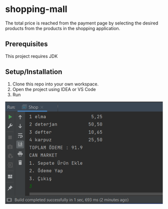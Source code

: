 # shopping-mall
The total price is reached from the payment page by selecting the desired products from the products in the shopping application.

## Prerequisites
This project requires JDK

## Setup/Installation
1. Clone this repo into your own workspace.
2. Open the project using IDEA or VS Code
3. Run


![ShoppingMall screenshot](res/screenshot.png)